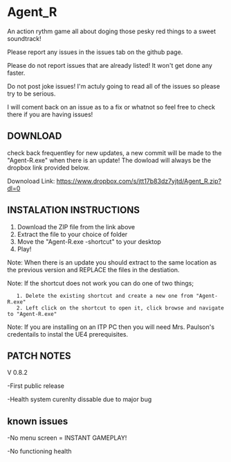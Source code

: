 # Agent_R

An action rythm game all about doging those pesky red things to a sweet soundtrack!

Please report any issues in the issues tab on the github page.

Please do not report issues that are already listed! It won't get done any faster.

Do not post joke issues! I'm actuly going to read all of the issues so please try to be serious.

I will coment back on an issue as to a fix or whatnot so feel free to check there if you are having issues!

DOWNLOAD
--------
check back frequentley for new updates, a new commit will be made to the "Agent-R.exe" when there is an update!
  The dowload will always be the dropbox link provided below.
  
Downoload Link:
  https://www.dropbox.com/s/jtt17b83dz7yjtd/Agent_R.zip?dl=0

INSTALATION INSTRUCTIONS
------------------------
1. Download the ZIP file from the link above
2. Extract the file to your choice of folder
3. Move the "Agent-R.exe -shortcut" to your desktop
4. Play!

 Note: When there is an update you should extract to the same location as the previous version and REPLACE the files in the destiation.
 
 Note: If the shortcut does not work you can do one of two things;
 
       1. Delete the existing shortcut and create a new one from "Agent-R.exe"
       2. Left click on the shortcut to open it, click browse and navigate to "Agent-R.exe"
       
 Note: If you are installing on an ITP PC then you will need Mrs. Paulson's credentails to instal the UE4 prerequisites.
 
 PATCH NOTES
 -----------
 V 0.8.2
 
  -First public release
  
  -Health system curenlty dissable due to major bug
  
  known issues
  ------------
  -No menu screen = INSTANT GAMEPLAY!
  
  -No functioning health
  
  
